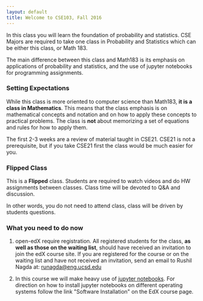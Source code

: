 ```yaml
---
layout: default
title: Welcome to CSE103, Fall 2016
---
```


In this class you will learn the foundation of probability and statistics.
CSE Majors are required to take one class in Probability and Statistics which can be either this class, or Math 183.

The main difference between this class and Math183 is its emphasis on applications of probability and statistics, and the use of jupyter notebooks for programming assignments. 

### Setting Expectations
While this class is more oriented to computer science than Math183, **it is a class in Mathematics**. This means that the class emphasis is on mathematical concepts and notation and 
on how to apply these concepts to practical problems. The class is **not** about memorizing a set of equations and rules for how to apply them.

The first 2-3 weeks are a review of material taught in CSE21. 
CSE21 is not a prerequisite, but if you take CSE21 first the class would be much easier for you.

### Flipped Class
This is a **Flipped** class. Students are required to watch videos and do HW assignments between classes. Class time will be devoted to Q&A and discussion.

In other words, you do not need to attend class, class will be driven by students questions.

### What you need to do now

1. open-edX require registration. All registered students for the class, **as well as those on the waiting list**, should have received an invitation to join the edX course site. If you are registered for the course or on the waiting list and have not received an invitation, send an email to Rushil Nagda at: runagda@eng.ucsd.edu

2. In this course we will make heavy use of [jupyter notebooks](http://jupyter.org/). For direction on how to install jupyter notebooks on different operating systems follow the link "Software Installation" on the EdX course page.

